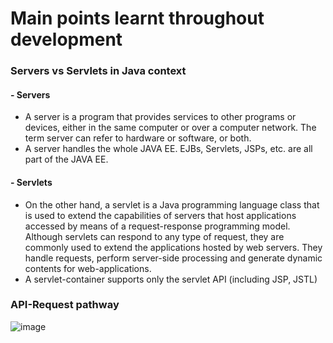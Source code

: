 # Main points learnt throughout development

### Servers vs Servlets in Java context

#### - Servers
- A server is a program that provides services to other programs or devices, either in the same computer or over a computer network. The term server can refer to hardware or software, or both.
- A server handles the whole JAVA EE. EJBs, Servlets, JSPs, etc. are all part of the JAVA EE.

#### - Servlets 
- On the other hand, a servlet is a Java programming language class that is used to extend the capabilities of servers that host applications accessed by means of a request-response programming model. Although servlets can respond to any type of request, they are commonly used to extend the applications hosted by web servers. They handle requests, perform server-side processing and generate dynamic contents for web-applications.
- A servlet-container supports only the servlet API (including JSP, JSTL)

### API-Request pathway
![image](https://github.com/KmerPro237/Spring-Applications-and-Actions/assets/118595893/3fd6b687-87a8-4aff-9854-36c41f92be89)
